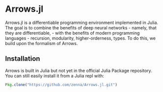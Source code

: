 # Arrows.jl

Arrows.jl is a differentiable programming environment implemented in Julia.  The goal is to combine the benefits of deep neural networks - namely, that they are differentiable, -  with the benefits of modern programming languages - recursion, modularity, higher-orderness, types.
To do this, we build upon the formalism of Arrows.

## Installation

Arrows is built in Julia but not yet in the official Julia Package repository.  You can still easily install it from a Julia repl with:

```julia
Pkg.clone("https://github.com/zenna/Arrows.jl.git")
```


```@contents
```

```@index
```
